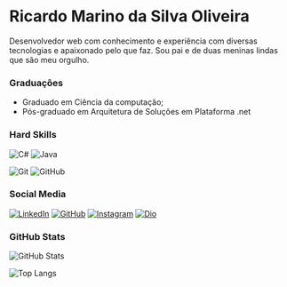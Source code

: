 # Ricardo Marino da Silva Oliveira
Desenvolvedor web com conhecimento e experiência com diversas tecnologias e apaixonado pelo que faz.
Sou pai e de duas meninas lindas que são meu orgulho.

### Graduações
- Graduado em Ciência da computação;
- Pós-graduado em Arquitetura de Soluções em Plataforma .net

### Hard Skills
![C#](https://img.shields.io/badge/C%23-000?style=for-the-badge&logo=c-sharp&logoColor=823085)
![Java](https://img.shields.io/badge/Java-000?style=for-the-badge&logo=java)

![Git](https://img.shields.io/badge/git-%23121011.svg?style=for-the-badge&logo=git&logoColor=white) 
![GitHub](https://img.shields.io/badge/github-%23121011.svg?style=for-the-badge&logo=github&logoColor=white)

### Social Media

[![LinkedIn](https://img.shields.io/badge/LinkedIn-000?style=for-the-badge&logo=linkedin&logoColor=0E76A8)](https://www.linkedin.com/in/ricardo-marino-silva-oliveira/) 
[![GitHub](https://img.shields.io/badge/Git-Hub?style=for-the-badge&logo=GitHub&color=black)](https://github.com/RicardoMarino)
[![Instagram](https://img.shields.io/badge/Instagram-000?style=for-the-badge&logo=instagram&logoColor=white)](https://www.instagram.com/ricardomdso/)
[![Dio](https://img.shields.io/badge/Dio-perfil?style=for-the-badge&color=black)](https://web.dio.me/users/ric_falgor?tab=skills)

### GitHub Stats
![GitHub Stats](https://github-readme-stats.vercel.app/api?username=RicardoMarino&theme=transparent&bg_color=000&border_color=000&show_icons=true&icon_color=30A3DC&title_color=E94D5F&text_color=FFF)

![Top Langs](https://github-readme-stats-git-masterrstaa-rickstaa.vercel.app/api/top-langs/?username=RicardoMarino&layout=compact&bg_color=000&border_color=0000&title_color=E94D5F&text_color=FFF)